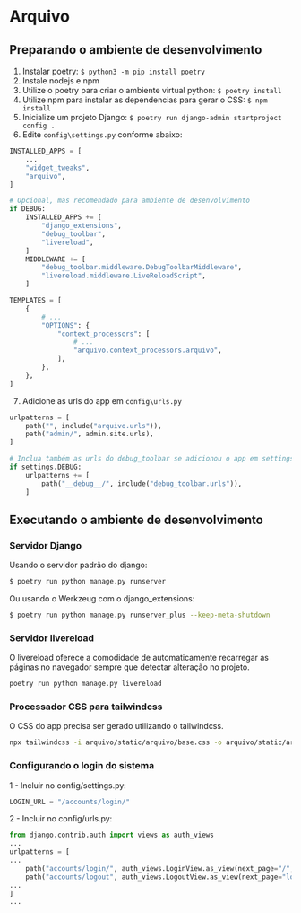 # Arquivo

## Preparando o ambiente de desenvolvimento

1. Instalar poetry: `$ python3 -m pip install poetry`
2. Instale nodejs e npm
3. Utilize o poetry para criar o ambiente virtual python: `$ poetry install`
4. Utilize npm para instalar as dependencias para gerar o CSS: `$ npm install`
5. Inicialize um projeto Django: `$ poetry run django-admin startproject config .`
6. Edite `config\settings.py` conforme abaixo:

```python
INSTALLED_APPS = [
    ...
    "widget_tweaks",
    "arquivo",
]

# Opcional, mas recomendado para ambiente de desenvolvimento
if DEBUG:
    INSTALLED_APPS += [
        "django_extensions",
        "debug_toolbar",
        "livereload",
    ]
    MIDDLEWARE += [
        "debug_toolbar.middleware.DebugToolbarMiddleware",
        "livereload.middleware.LiveReloadScript",
    ]

TEMPLATES = [
    {
        # ...
        "OPTIONS": {
            "context_processors": [
                # ...
                "arquivo.context_processors.arquivo",
            ],
        },
    },
]

```

7. Adicione as urls do app em `config\urls.py`

```python
urlpatterns = [
    path("", include("arquivo.urls")),
    path("admin/", admin.site.urls),
]

# Inclua também as urls do debug_toolbar se adicionou o app em settings.py
if settings.DEBUG:
    urlpatterns += [
        path("__debug__/", include("debug_toolbar.urls")),
    ]

```

## Executando o ambiente de desenvolvimento

### Servidor Django

Usando o servidor padrão do django:

```bash
$ poetry run python manage.py runserver
```

Ou usando o Werkzeug com o django_extensions:

```bash
$ poetry run python manage.py runserver_plus --keep-meta-shutdown
```

### Servidor livereload

O livereload oferece a comodidade de automaticamente recarregar as páginas no navegador sempre que detectar alteração no projeto.

```bash
poetry run python manage.py livereload
```

### Processador CSS para tailwindcss

O CSS do app precisa ser gerado utilizando o tailwindcss.

```bash
npx tailwindcss -i arquivo/static/arquivo/base.css -o arquivo/static/arquivo/style.css --watch
```


### Configurando o login do sistema
1 - Incluir no config/settings.py:
```python
LOGIN_URL = "/accounts/login/"
```
2 - Incluir no config/urls.py:
```python
from django.contrib.auth import views as auth_views
...
urlpatterns = [
...
    path("accounts/login/", auth_views.LoginView.as_view(next_page="/", redirect_field_name="next"),name="login",),
    path("accounts/logout", auth_views.LogoutView.as_view(next_page="login"), name="logout",),
...
]
...

```

